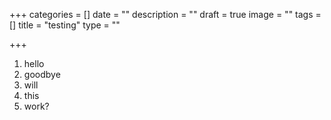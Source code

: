 +++
categories = []
date = ""
description = ""
draft = true
image = ""
tags = []
title = "testing"
type = ""

+++
1. hello
2. goodbye
3. will
4. this
5. work?